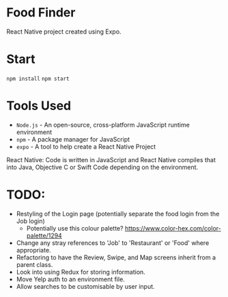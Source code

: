 # Food Finder
React Native project created using Expo.

# Start

`npm install`
`npm start`

# Tools Used
- `Node.js` - An open-source, cross-platform JavaScript runtime environment
- `npm` - A package manager for JavaScript
- `expo` - A tool to help create a React Native Project

React Native: Code is written in JavaScript and React Native compiles that into Java, Objective C or Swift Code depending on the environment.

# TODO:
- Restyling of the Login page (potentially separate the food login from the Job login)
    - Potentially use this colour palette? https://www.color-hex.com/color-palette/1294 
- Change any stray references to 'Job' to 'Restaurant' or 'Food' where appropriate.
- Refactoring to have the Review, Swipe, and Map screens inherit from a parent class.
- Look into using Redux for storing information.
- Move Yelp auth to an environment file.
- Allow searches to be customisable by user input.
